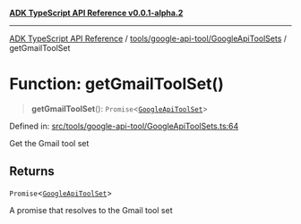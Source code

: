 [**ADK TypeScript API Reference v0.0.1-alpha.2**](../../../../README.md)

***

[ADK TypeScript API Reference](../../../../modules.md) / [tools/google-api-tool/GoogleApiToolSets](../README.md) / getGmailToolSet

# Function: getGmailToolSet()

> **getGmailToolSet**(): `Promise`\<[`GoogleApiToolSet`](../../GoogleApiToolSet/classes/GoogleApiToolSet.md)\>

Defined in: [src/tools/google-api-tool/GoogleApiToolSets.ts:64](https://github.com/njraladdin/adk-typescript/blob/main/src/tools/google-api-tool/GoogleApiToolSets.ts#L64)

Get the Gmail tool set

## Returns

`Promise`\<[`GoogleApiToolSet`](../../GoogleApiToolSet/classes/GoogleApiToolSet.md)\>

A promise that resolves to the Gmail tool set
